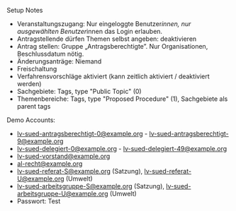 Setup Notes

- Veranstaltungszugang: Nur eingeloggte Benutzer*innen, nur ausgewählten Benutzer*innen das Login erlauben.
- Antragstellende dürfen Themen selbst angeben: deaktivieren
- Antrag stellen: Gruppe „Antragsberechtigte”. Nur Organisationen, Beschlussdatum nötig.
- Änderungsanträge: Niemand
- Freischaltung
- Verfahrensvorschläge aktiviert (kann zeitlich aktiviert / deaktiviert werden)
- Sachgebiete: Tags, type "Public Topic" (0)
- Themenbereiche: Tags, type "Proposed Procedure" (1), Sachgebiete als parent tags

Demo Accounts:
- lv-sued-antragsberechtigt-0@example.org - lv-sued-antragsberechtigt-9@example.org
- lv-sued-delegiert-0@example.org - lv-sued-delegiert-49@example.org
- lv-sued-vorstand@example.org
- al-recht@example.org
- lv-sued-referat-S@example.org (Satzung), lv-sued-referat-U@example.org (Umwelt)
- lv-sued-arbeitsgruppe-S@example.org (Satzung), lv-sued-arbeitsgruppe-U@example.org (Umwelt)
- Passwort: Test
